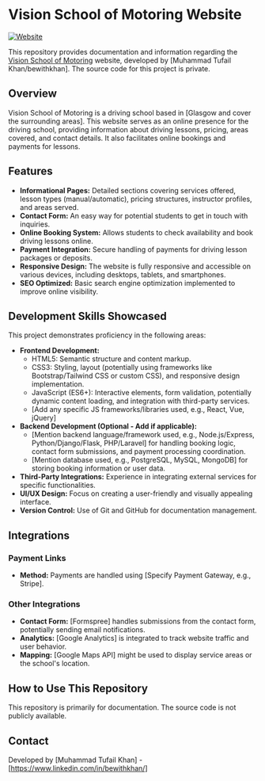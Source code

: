 # Vision School of Motoring Website

[![Website](https://img.shields.io/badge/Website-visionschoolofmotoring.co.uk-blue)](https://visionschoolofmotoring.co.uk/)

This repository provides documentation and information regarding the [Vision School of Motoring](https://visionschoolofmotoring.co.uk/) website, developed by [Muhammad Tufail Khan/bewithkhan]. The source code for this project is private.

## Overview

Vision School of Motoring is a driving school based in [Glasgow and cover the surrounding areas]. This website serves as an online presence for the driving school, providing information about driving lessons, pricing, areas covered, and contact details. It also facilitates online bookings and payments for lessons.

## Features

* **Informational Pages:** Detailed sections covering services offered, lesson types (manual/automatic), pricing structures, instructor profiles, and areas served.
* **Contact Form:** An easy way for potential students to get in touch with inquiries.
* **Online Booking System:** Allows students to check availability and book driving lessons online.
* **Payment Integration:** Secure handling of payments for driving lesson packages or deposits.
* **Responsive Design:** The website is fully responsive and accessible on various devices, including desktops, tablets, and smartphones.
* **SEO Optimized:** Basic search engine optimization implemented to improve online visibility.

## Development Skills Showcased

This project demonstrates proficiency in the following areas:

* **Frontend Development:**
    * HTML5: Semantic structure and content markup.
    * CSS3: Styling, layout (potentially using frameworks like Bootstrap/Tailwind CSS or custom CSS), and responsive design implementation.
    * JavaScript (ES6+): Interactive elements, form validation, potentially dynamic content loading, and integration with third-party services.
    * [Add any specific JS frameworks/libraries used, e.g., React, Vue, jQuery]
* **Backend Development (Optional - Add if applicable):**
    * [Mention backend language/framework used, e.g., Node.js/Express, Python/Django/Flask, PHP/Laravel] for handling booking logic, contact form submissions, and payment processing coordination.
    * [Mention database used, e.g., PostgreSQL, MySQL, MongoDB] for storing booking information or user data.
* **Third-Party Integrations:** Experience in integrating external services for specific functionalities.
* **UI/UX Design:** Focus on creating a user-friendly and visually appealing interface.
* **Version Control:** Use of Git and GitHub for documentation management.

## Integrations

### Payment Links

* **Method:** Payments are handled using [Specify Payment Gateway, e.g., Stripe].
   
### Other Integrations

* **Contact Form:** [Formspree] handles submissions from the contact form, potentially sending email notifications.
* **Analytics:** [Google Analytics] is integrated to track website traffic and user behavior.
* **Mapping:** [Google Maps API] might be used to display service areas or the school's location.

## How to Use This Repository

This repository is primarily for documentation. The source code is not publicly available.

## Contact

Developed by [Muhammad Tufail Khan] - [https://www.linkedin.com/in/bewithkhan/]
